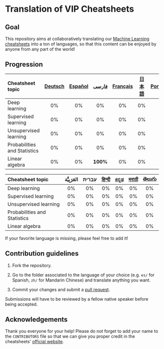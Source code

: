# Translation of VIP Cheatsheets
## Goal
This repository aims at collaboratively translating our [Machine Learning cheatsheets](https://github.com/afshinea/stanford-cs-229-machine-learning) into a ton of languages, so that this content can be enjoyed by anyone from any part of the world!

## Progression
|Cheatsheet topic|[Deutsch](https://github.com/shervinea/cheatsheet-translation/tree/master/de)|[Español](https://github.com/shervinea/cheatsheet-translation/tree/master/es)|[فارسی](https://github.com/shervinea/cheatsheet-translation/tree/master/fa)|[Français](https://github.com/shervinea/cheatsheet-translation/tree/master/fr)|[日本語](https://github.com/shervinea/cheatsheet-translation/tree/master/ja)|[Português](https://github.com/shervinea/cheatsheet-translation/tree/master/pt)|[官话](https://github.com/shervinea/cheatsheet-translation/tree/master/zh)|
|:---|:---:|:---:|:---:|:---:|:---:|:---:|:---:|
|Deep learning|0%|0%|0%|0%|0%|0%|0%|
|Supervised learning|0%|0%|0%|0%|0%|0%|1%|
|Unsupervised learning|0%|0%|0%|0%|0%|0%|0%|
|Probabilities and Statistics|0%|0%|0%|0%|0%|0%|0%|
|Linear algebra|0%|0%|**100%**|0%|0%|0%|0%|

|Cheatsheet topic|العَرَبِيَّة|עִבְרִית|[हिन्दी](https://github.com/shervinea/cheatsheet-translation/tree/master/hi)|[ಕನ್ನಡ](https://github.com/shervinea/cheatsheet-translation/tree/master/kn)|[मराठी](https://github.com/shervinea/cheatsheet-translation/tree/master/mr)|[తెలుగు](https://github.com/shervinea/cheatsheet-translation/tree/master/te)|
|:---|:---:|:---:|:---:|:---:|:---:|:---:|
|Deep learning|0%|0%|0%|0%|0%|0%|
|Supervised learning|0%|0%|0%|0%|0%|0%|
|Unsupervised learning|0%|0%|0%|0%|0%|0%|
|Probabilities and Statistics|0%|0%|0%|0%|0%|0%|
|Linear algebra|0%|0%|0%|0%|0%|0%|

If your favorite language is missing, please feel free to add it!

## Contribution guidelines
1. Fork the repository.

2. Go to the folder associated to the language of your choice (e.g. `es/` for Spanish, `zh/` for Mandarin Chinese) and translate anything you want.

3. Commit your changes and submit a [pull request](https://help.github.com/articles/creating-a-pull-request/).

Submissions will have to be reviewed by a fellow native speaker before being accepted.

## Acknowledgements
Thank you everyone for your help! Please do not forget to add your name to the `CONTRIBUTORS` file so that we can give you proper credit in the cheatsheets' [official website](https://stanford.edu/~shervine/teaching/cs-229.html).
